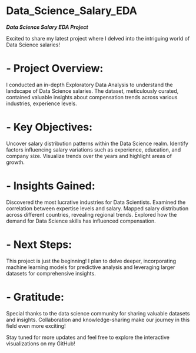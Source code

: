 # Data_Science_Salary_EDA

***Data Science Salary EDA Project***

Excited to share my latest project where I delved into the intriguing world of Data Science salaries! 

# - Project Overview:
I conducted an in-depth Exploratory Data Analysis to understand the landscape of Data Science salaries. The dataset, meticulously curated, contained valuable insights about compensation trends across various industries, experience levels.

# - Key Objectives:

Uncover salary distribution patterns within the Data Science realm.
Identify factors influencing salary variations such as experience, education, and company size.
Visualize trends over the years and highlight areas of growth.

# - Insights Gained:

Discovered the most lucrative industries for Data Scientists.
Examined the correlation between expertise levels and salary.
Mapped salary distribution across different countries, revealing regional trends.
Explored how the demand for Data Science skills has influenced compensation.

# - Next Steps:
This project is just the beginning! I plan to delve deeper, incorporating machine learning models for predictive analysis and leveraging larger datasets for comprehensive insights.

# - Gratitude:
Special thanks to the data science community for sharing valuable datasets and insights. Collaboration and knowledge-sharing make our journey in this field even more exciting! 

Stay tuned for more updates and feel free to explore the interactive visualizations on my GitHub! 


